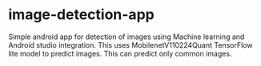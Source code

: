 # image-detection-app
Simple android app for detection of images using Machine learning and Android studio integration.
This uses MobilenetV110224Quant TensorFlow lite model to predict images.
This can predict only common images.


